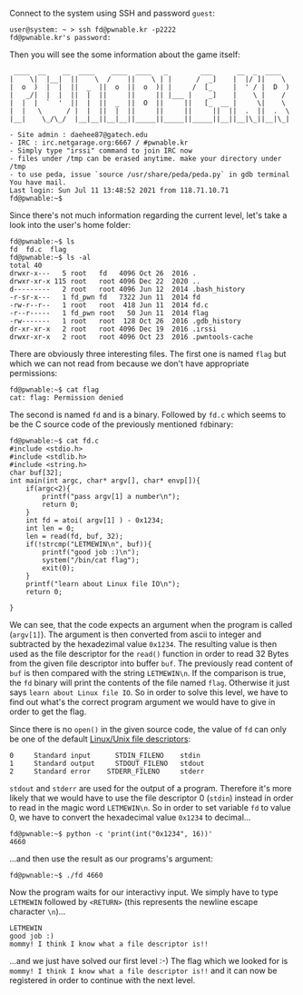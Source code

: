 Connect to the system using SSH and password ```guest```:
```
user@system: ~ > ssh fd@pwnable.kr -p2222
fd@pwnable.kr's password:
```
Then you will see the some information about the game itself:
```
 ____  __    __  ____    ____  ____   _        ___      __  _  ____
|    \|  |__|  ||    \  /    ||    \ | |      /  _]    |  |/ ]|    \
|  o  )  |  |  ||  _  ||  o  ||  o  )| |     /  [_     |  ' / |  D  )
|   _/|  |  |  ||  |  ||     ||     || |___ |    _]    |    \ |    /
|  |  |  `  '  ||  |  ||  _  ||  O  ||     ||   [_  __ |     \|    \
|  |   \      / |  |  ||  |  ||     ||     ||     ||  ||  .  ||  .  \
|__|    \_/\_/  |__|__||__|__||_____||_____||_____||__||__|\_||__|\_|

- Site admin : daehee87@gatech.edu
- IRC : irc.netgarage.org:6667 / #pwnable.kr
- Simply type "irssi" command to join IRC now
- files under /tmp can be erased anytime. make your directory under /tmp
- to use peda, issue `source /usr/share/peda/peda.py` in gdb terminal
You have mail.
Last login: Sun Jul 11 13:48:52 2021 from 118.71.10.71
fd@pwnable:~$
```
Since there's not much information regarding the current level, let's take a look into the user's home folder:
```
fd@pwnable:~$ ls
fd  fd.c  flag
fd@pwnable:~$ ls -al
total 40
drwxr-x---   5 root   fd   4096 Oct 26  2016 .
drwxr-xr-x 115 root   root 4096 Dec 22  2020 ..
d---------   2 root   root 4096 Jun 12  2014 .bash_history
-r-sr-x---   1 fd_pwn fd   7322 Jun 11  2014 fd
-rw-r--r--   1 root   root  418 Jun 11  2014 fd.c
-r--r-----   1 fd_pwn root   50 Jun 11  2014 flag
-rw-------   1 root   root  128 Oct 26  2016 .gdb_history
dr-xr-xr-x   2 root   root 4096 Dec 19  2016 .irssi
drwxr-xr-x   2 root   root 4096 Oct 23  2016 .pwntools-cache
```
There are obviously three interesting files. The first one is named ```flag``` but which we can not read from because we don't have appropriate permissions:
```
fd@pwnable:~$ cat flag
cat: flag: Permission denied
```
The second is named ```fd``` and is a binary. Followed by ```fd.c``` which seems to be the C source code of the previously mentioned ```fd```binary: 
```
fd@pwnable:~$ cat fd.c
#include <stdio.h>
#include <stdlib.h>
#include <string.h>
char buf[32];
int main(int argc, char* argv[], char* envp[]){
	if(argc<2){
		printf("pass argv[1] a number\n");
		return 0;
	}
	int fd = atoi( argv[1] ) - 0x1234;
	int len = 0;
	len = read(fd, buf, 32);
	if(!strcmp("LETMEWIN\n", buf)){
		printf("good job :)\n");
		system("/bin/cat flag");
		exit(0);
	}
	printf("learn about Linux file IO\n");
	return 0;

}
``` 
We can see, that the code expects an argument when the program is called (```argv[1]```). The argument is then converted from ascii to integer and subtracted by the hexadezimal value ```0x1234```.
The resulting value is then used as the file descriptor for the ```read()``` function in order to read 32 Bytes from the given file descriptor into buffer ```buf```.
The previously read content of ```buf``` is then compared with the string ```LETMEWIN\n```. If the comparison is true, the ```fd``` binary will print the contents of the file named ```flag```.
Otherwise it just says ```learn about Linux file IO```. So in order to solve this level, we have to find out what's the correct program argument we would have to give in order to get the flag.

Since there is no ```open()``` in the given source code, the value of ```fd``` can only be one of the default [Linux/Unix file descriptors](https://en.wikipedia.org/wiki/File_descriptor):
```
0	  Standard input	  STDIN_FILENO	  stdin
1	  Standard output	  STDOUT_FILENO	  stdout
2	  Standard error    STDERR_FILENO	  stderr
```
```stdout``` and ```stderr``` are used for the output of a program. Therefore it's more likely that we would have to use the file descriptor 0 (```stdin```) instead in order to read in the magic word ```LETMEWIN\n```.
So in order to set variable ```fd``` to value 0, we have to convert the hexadecimal value ```0x1234``` to decimal...
```
fd@pwnable:~$ python -c 'print(int("0x1234", 16))'
4660
```
...and then use the result as our programs's argument: 
```
fd@pwnable:~$ ./fd 4660
```
Now the program waits for our interactivy input. We simply have to type ```LETMEWIN``` followed by ```<RETURN>``` (this represents the newline escape character ```\n```)...
```
LETMEWIN
good job :)
mommy! I think I know what a file descriptor is!!
```
...and we just have solved our first level :-)
The flag which we looked for is ```mommy! I think I know what a file descriptor is!!``` and it can now be registered in order to continue with the next level.
